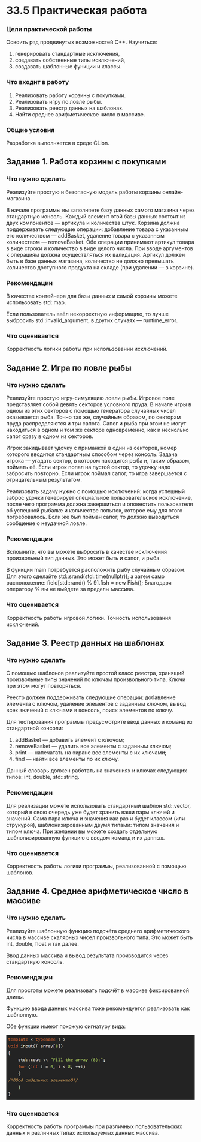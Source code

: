 # 33.5 Практическая работа

### Цели практической работы

Освоить ряд продвинутых возможностей C++. Научиться:

1. генерировать стандартные исключения,
2. создавать собственные типы исключений,
3. создавать шаблонные функции и классы.

### Что входит в работу

1. Реализовать работу корзины с покупками.
2. Реализовать игру по ловле рыбы.
3. Реализовать реестр данных на шаблонах.
4. Найти среднее арифметическое число в массиве.


### Общие условия

Разработка выполняется в среде CLion.


## Задание 1. Работа корзины с покупками

### Что нужно сделать

Реализуйте простую и безопасную модель работы корзины онлайн-магазина.

В начале программы вы заполняете базу данных самого магазина через стандартную консоль. Каждый элемент этой базы данных состоит из двух компонентов — артикула и количества штук.
Корзина должна поддерживать следующие операции: добавление товара с указанным его количеством — addBasket, удаление товара с указанным количеством — removeBasket. Обе операции принимают артикул товара в виде строки и количество в виде целого числа.
При вводе аргументов к операциям должна осуществляться их валидация. Артикул должен быть в базе данных магазина, количество не должно превышать количество доступного продукта на складе (при удалении — в корзине).


### Рекомендации

В качестве контейнера для базы данных и самой корзины можете использовать std::map.

Если пользователь ввёл некорректную информацию, то лучше выбросить std::invalid_argument, в других случаях — runtime_error.


### Что оценивается

Корректность логики работы при использовании исключений.


## Задание 2. Игра по ловле рыбы

### Что нужно сделать

Реализуйте простую игру-симуляцию ловли рыбы. Игровое поле представляет собой девять секторов условного пруда. В начале игры в одном из этих секторов с помощью генератора случайных чисел оказывается рыба. Точно так же, случайным образом, по секторам пруда распределяются и три сапога. Сапог и рыба при этом не могут находиться в одном и том же секторе одновременно, как и несколько сапог сразу в одном из секторов.

Игрок закидывает удочку с приманкой в один из секторов, номер которого вводится стандартным способом через консоль. Задача игрока — угадать сектор, в котором находится рыба и, таким образом, поймать её. Если игрок попал на пустой сектор, то удочку надо забросить повторно. Если игрок поймал сапог, то игра завершается с отрицательным результатом.

Реализовать задачу нужно с помощью исключений: когда успешный заброс удочки генерирует специальное пользовательское исключение, после чего программа должна завершиться и оповестить пользователя об успешной рыбалке и количестве попыток, которое ему для этого потребовалось. Если же был пойман сапог, то должно выводиться сообщение о неудачной ловле.



### Рекомендации

Вспомните, что вы можете выбросить в качестве исключения произвольный тип данных. Это может быть и сапог, и рыба.

В функции main потребуется расположить рыбу случайным образом. Для этого сделайте std::srand(std::time(nullptr)); а затем само расположение: field[std::rand() % 9].fish = new Fish(); Благодаря оператору % вы не выйдете за пределы массива.



### Что оценивается

Корректность работы игровой логики. Точность использования исключений.



## Задание 3. Реестр данных на шаблонах

### Что нужно сделать

С помощью шаблонов реализуйте простой класс реестра, хранящий произвольные типы значений по ключам произвольного типа. Ключи при этом могут повторяться.

Реестр должен поддерживать следующие операции: добавление элемента с ключом, удаление элементов с заданным ключом, вывод всех значений с ключами в консоль, поиск элементов по ключу.

Для тестирования программы предусмотрите ввод данных и команд из стандартной консоли:

1. addBasket — добавить элемент с ключом;
2. removeBasket — удалить все элементы с заданным ключом;
3. print — напечатать на экране все элементы с их ключами;
4. find — найти все элементы по их ключу.

Данный словарь должен работать на значениях и ключах следующих типов: int, double, std::string.


### Рекомендации

Для реализации можете использовать стандартный шаблон std::vector, который в свою очередь уже будет хранить ваши пары ключей и значений.
Сама пара ключа и значения как раз и будет классом (или струкурой), шаблонизированным двумя типами: типом значения и типом ключа.
При желании вы можете создать отдельную шаблонизированную функцию с вводом команд и их данных.


### Что оценивается

Корректность работы логики программы, реализованной с помощью шаблонов.


## Задание 4. Среднее арифметическое число в массиве

### Что нужно сделать

Реализуйте шаблонную функцию подсчёта среднего арифметического числа в массиве скалярных чисел произвольного типа. Это может быть int, double, float и так далее.

Ввод данных массива и вывод результата производится через стандартную консоль.


### Рекомендации

Для простоты можете реализовать подсчёт в массиве фиксированной длины.

Функцию ввода данных массива тоже рекомендуется реализовать как шаблонную.

Обе функции имеют похожую сигнатуру вида: 

![img.png](img.png)

### Что оценивается

Корректность работы программы при различных пользовательских данных и различных типах используемых данных массива.



